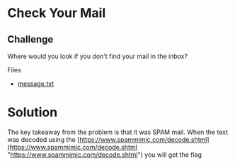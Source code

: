 # Check Your Mail

## Challenge

Where would you look if you don't find your mail in the inbox?

Files

- [message.txt](./message.txt)

# Solution

The key takeaway from the problem is that it was SPAM mail. When the text was decoded using the [https://www.spammimic.com/decode.shtml](https://www.spammimic.com/decode.shtml "https://www.spammimic.com/decode.shtml") you will get the flag
